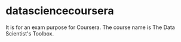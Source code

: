 datasciencecoursera
===================

It is for an exam purpose for Coursera. The course name is The Data Scientist's Toolbox.
